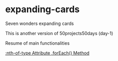 # expanding-cards

Seven wonders expanding cards

This is another version of 50projects50days (day-1)

Resume of main functionalities

<html>

<a href="https://www.w3schools.com/cssref/sel_nth-of-type.asp">:nth-of-type Attribute </a>
<a href="https://www.w3schools.com/jsref/jsref_foreach.asp">.forEach() Method</a>

</html>
